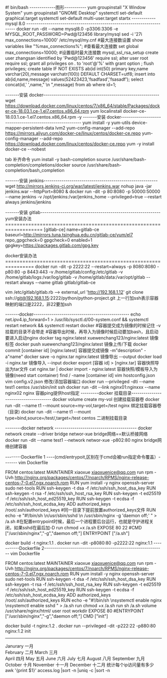#!
bin/bash
-------------图形-----------
yum groupinstall "X Window System"
yum groupinstall "GNOME Desktop"
systemctl set-default graphical.target 
systemctl set-default multi-user.target
startx
------------mysql 8.0 ------------------------------------------------------------------------
docker run -dit --name mysql8.0  -p3306:3306 -e MYSQL_ROOT_PASSWORD=Pwd@123456 library/mysql
sed -i  '27i max_connections=10000' /etc/mysql/my.cnf             #最大连接数设置
show variables like "%max_connections%";			  #查看最大连接数
set global max_connections=10000;				  #设置临时最大连接数
mysql_ssl_rsa_setup 
create user zhangsan identified by 'Pwd@123456' require ssl;
alter user root require ssl;
grant all privileges on *.* to 'root'@'%' with grant option ;
flush privileges;
create table IF NOT EXISTS ab(id int(50) primary key,name varchar(20),message varchatr(100)) DEFAULT CHARSET=utf8;
insert into ab(id,name,message) values(52423423,'fsadfasd','fsasadf');
select concat(id,'   ',name,"  \n ",message)  from ab where id=1;

-------安装 docker----------------------------------------------------------
wget https://download.docker.com/linux/centos/7/x86_64/stable/Packages/docker-ce-18.03.1.ce-1.el7.centos.x86_64.rpm
yum localinstall docker-ce-18.03.1.ce-1.el7.centos.x86_64.rpm -y 
-------安装 docker----------------------------------------------------------
yum install -y yum-utils  device-mapper-persistent-data  lvm2
yum-config-manager --add-repo https://mirrors.aliyun.com/docker-ce/linux/centos/docker-ce.repo
yum-config-manager --add-repo https://download.docker.com/linux/centos/docker-ce.repo 
yum -y install docker-ce --nobest

tab 补齐命令
yum install -y bash-completion
source /usr/share/bash-completion/completions/docker
source /usr/share/bash-completion/bash_completion

-------安装 jenkins---------------------------------------------------------
 wget http://mirrors.jenkins-ci.org/war/latest/jenkins.war
nohup java -jar jenkins.war --httpPort=8080 &
docker run -dit -p 80:8080 -p 50000:50000 --name jenkins -v /opt/jenkins:/var/jenkins_home --privileged=true  --restart always jenkins/jenkins

-------安装 gitlab------------------------------------------------------------
yum安装办法===================================================================
[gitlab-ce]
name=gitlab-ce
baseurl=http://mirrors.tuna.tsinghua.edu.cn/gitlab-ce/yum/el7
repo_gpgcheck=0
gpgcheck=0
enabled=1
gpgkey=https://packages.gitlab.com/gpg.key

docker安装办法================================================================
docker run -dit -p 2222:22 --restart=always -p 8080:8080 -p80:80 -p 8443:443 -v /home/gitlab/config:/etc/gitlab -v /home/gitlab/logs:/var/log/gitlab -v /home/gitlab/data:/var/opt/gitlab --restart always --name gitlab gitlab/gitlab-ce

vim /etc/gitlab/gitlab.rb --> external_url 'http://192.168.1.12'
git clone ssh://git@192.168.1.15:2222/python/python-project.git
上一行加ssh表示容器映射的端口是2222，非22要加ssh

-------docker------------------------------------------------
echo  	net.ipv4.ip_forward=1 > /usr/lib/sysctl.d/00-system.conf && systemctl restart network && systemctl restart docker 
#容器提交成为镜像的时候记住 -v 挂载的目录不会带走
#容器导出时候，再导入为镜像时候启动要加bash，且启动要进入启动nginx
docker tag nginx:latest  xuewenchang123/nginx:latest	镜像标签
docker push xuewenchang123/nginx:latest			镜像上传/下载
docker commit   [container id] [nginx:latest]		容器提交成镜像 -m"description" -a"name"
docker save -o nginx.tar nginx:latest			镜像导出 --output
docker load -i nginx.tar				镜像导入 --input
docker export [容器 id] > [nginx.tar]			容器快照导出为tar文件
cat nginx.tar | docker import - nginx:latest		容器快照/模板导入为镜像(need start container)
find / -name [container id]  vim hostconfig.json  vim config.v2.json		修改/添加容器端口
docker run --privileged -dti --name test1  centos /usr/sbin/init			ssh
docker run -dit --link nginx01:nginxxx --name nginx02 nginx			容器ping提供host指定
---------docker 挂载目录--------------------------------------
docker volume create my-vol				创建挂载容器卷
docker run -dit --name t1 --mount  source=my-vol,target=/test nginx		绑定挂载容器卷（目录)
docker run -dit --name t1 --mount type=bind,source=/test/,target=/test centos	二进制挂载目录

--------docker network -----------------------------------------
docker network create --driver  bridge networ-xue			bridge网络==默认桥接网络
docker run -dit --name test1 --network networ-xue  -p802:80 nginx	bridge网络创建容器

--------Dockerfile 1 ----(cmd/entrypoit,区别在于cmd会被run指定命令覆盖）-------
vim Dockerfile 

FROM centos:latest
MAINTAINER xiaoxue xiaoxuenice@qq.com
run  rpm -Uvh http://nginx.org/packages/centos/7/noarch/RPMS/nginx-release-centos-7-0.el7.ngx.noarch.rpm
RUN yum install -y nginx openssh-server sudo net-tools
RUN ssh-keygen -t dsa -f /etc/ssh/ssh_host_dsa_key
RUN ssh-keygen -t rsa -f /etc/ssh/ssh_host_rsa_key
RUN ssh-keygen -t ed25519 -f /etc/ssh/ssh_host_ed25519_key
RUN ssh-keygen -t ecdsa -f /etc/ssh/ssh_host_ecdsa_key
ADD authorized_keys /root/.ssh/authorized_keys
#同一目录下提前放置authorized_keys文件
RUN echo -e "#!/bin/sh \n/usr/sbin/sshd \n /usr/sbin/nginx -g 'daemon off;' " > /a.sh
#在配置entrypoint时候，最后一个进程要后台运行，也就是守护进程关闭，如果sshd在最后加-D
run chmod +x /a.sh
EXPOSE  80 22
#CMD ["/usr/sbin/nginx","-g","daemon off;"]
ENTRYPOINT ["/a.sh"]

docker build -t nginx:1.1 .
docker run -dit -p8080:80 -p2222:22 nginx:1.1
-----------Dockerfile 2------------------------------------------------------------
vim Dockerfile

FROM centos:latest
MAINTAINER xiaoxue xiaoxuenice@qq.com
run  rpm -Uvh http://nginx.org/packages/centos/7/noarch/RPMS/nginx-release-centos-7-0.el7.ngx.noarch.rpm
RUN yum install -y nginx openssh-server sudo net-tools
RUN ssh-keygen -t dsa -f /etc/ssh/ssh_host_dsa_key
RUN ssh-keygen -t rsa -f /etc/ssh/ssh_host_rsa_key
RUN ssh-keygen -t ed25519 -f /etc/ssh/ssh_host_ed25519_key
RUN ssh-keygen -t ecdsa -f /etc/ssh/ssh_host_ecdsa_key
ADD authorized_keys /root/.ssh/authorized_keys
RUN echo -e "#!/bin/sh  \nsystemctl enable nginx \nsystemctl enable sshd  " > /a.sh
run chmod +x /a.sh
run sh /a.sh
volume /usr/share/nginx/html/
user root
workdir
EXPOSE  80
#ENTRYPOINT ["/usr/sbin/nginx","-g","daemon off;"]
CMD ["init"]

docker build -t nginx:1.2 .
docker run --privileged -dit -p222:22 -p880:80 nginx:1.2 init

--------------------------------------------------------------------------------------------
Janurary 一月					
February 二月
March 三月          
April 四月
May 五月
June 六月
July 七月
August 八月
September 九月
October 十月
November 十一月
December 十二月
统计每个ip访问量有多少     awk '{print $1}' access.log |sort -n |uniq -c |sort -n

